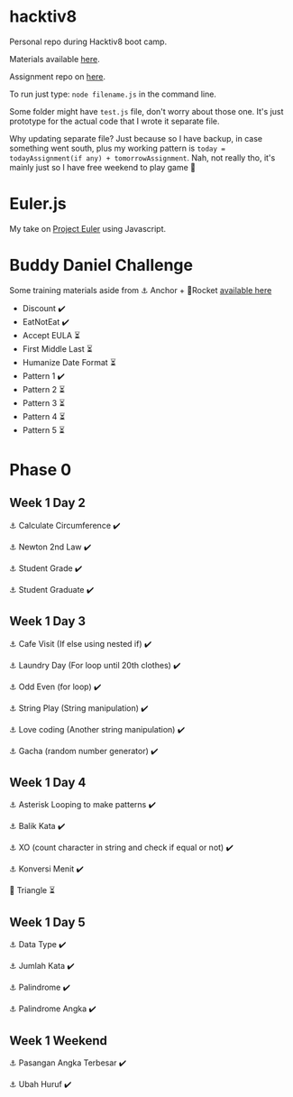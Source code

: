 # hacktiv8
Personal repo during Hacktiv8 boot camp.

Materials available [here](http://newprep.hacktiv8.s3-website-ap-southeast-1.amazonaws.com/).

Assignment repo on [here](https://github.com/rmt-05-eindhoven-fox).

To run just type: `node filename.js` in the command line.

Some folder might have `test.js` file, don't worry about those one. It's just prototype for the actual code that I wrote it separate file.

Why updating separate file? Just because so I have backup, in case something went south, plus my working pattern is `today = todayAssignment(if any) + tomorrowAssignment`.
Nah, not really tho, it's mainly just so I have free weekend to play game 🤣

# Euler.js
My take on [Project Euler](https://projecteuler.net/) using Javascript.
# Buddy Daniel Challenge
Some training materials aside from ⚓ Anchor + 🚀Rocket [available here](https://github.com/ideaspaper/h8-student-challenges)

- Discount ✔️
- EatNotEat ✔️
- Accept EULA ⏳
- First Middle Last ⏳
- Humanize Date Format ⏳
- Pattern 1 ✔️
- Pattern 2 ⏳
- Pattern 3 ⏳
- Pattern 4 ⏳
- Pattern 5 ⏳

# Phase 0
## Week 1 Day 2
⚓ Calculate Circumference ✔️

⚓ Newton 2nd Law ✔️

⚓ Student Grade ✔️

⚓ Student Graduate ✔️

## Week 1 Day 3
⚓ Cafe Visit (If else using nested if) ✔️

⚓ Laundry Day (For loop until 20th clothes) ✔️

⚓ Odd Even (for loop) ✔️

⚓ String Play (String manipulation) ✔️

⚓ Love coding (Another string manipulation) ✔️

⚓ Gacha (random number generator) ✔️

## Week 1 Day 4
⚓ Asterisk Looping to make patterns ✔️

⚓ Balik Kata ✔️

⚓ XO (count character in string and check if equal or not) ✔️
 
⚓ Konversi Menit ✔️

🚀 Triangle ⏳

## Week 1 Day 5

⚓ Data Type ✔️

⚓ Jumlah Kata ✔️

⚓ Palindrome ✔️

⚓ Palindrome Angka ✔️

## Week 1 Weekend

⚓ Pasangan Angka Terbesar ✔️

⚓ Ubah Huruf ✔️
